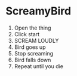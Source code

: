 # ScreamyBird
1. Open the thing
2. Click start
3. SCREAM LOUDLY
4. Bird goes up
5. Stop screaming
6. Bird falls down
7. Repeat until you die
